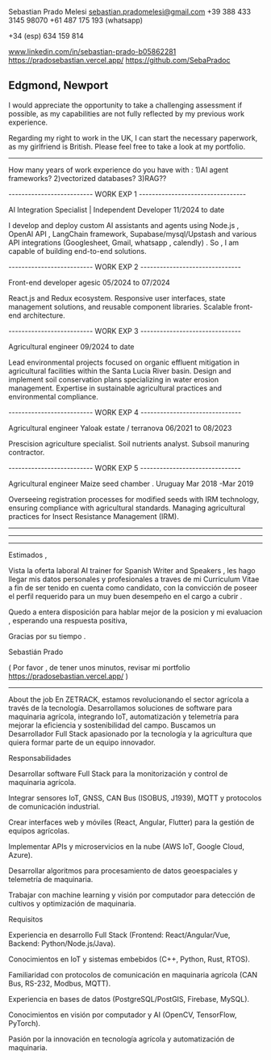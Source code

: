 Sebastian 
Prado Melesi
sebastian.pradomelesi@gmail.com
+39 388 433 3145 
98070
+61 487 175 193 (whatsapp)

+34 (esp)
634 159 814 

www.linkedin.com/in/sebastian-prado-b05862281
https://pradosebastian.vercel.app/
https://github.com/SebaPradoc

Edgmond, Newport 
-------------------------------------------------------

I would appreciate the opportunity to take a challenging assessment if possible, as my capabilities are not fully reflected by my previous work experience.

Regarding my right to work in the UK, I can start the necessary paperwork, as my girlfriend is British. Please feel free to take a look at my portfolio.

--------------------------------------------------------

How many years of work experience do you have with :
1)AI agent frameworks?
2)vectorized databases?
3)RAG??

--------------------------               WORK EXP 1              ---------------------------------

AI Integration Specialist | Independent Developer
    11/2024 to date

I develop and deploy custom AI assistants and agents using Node.js , OpenAI API ,  LangChain framework, Supabase/mysql/Upstash and various API integrations (Googlesheet, Gmail, whatsapp , calendly) . So , I am capable of building end-to-end solutions.

--------------------------               WORK EXP 2               -------------------------------

Front-end developer 
    agesic
    05/2024 to 07/2024 

React.js and Redux ecosystem. Responsive user interfaces, state management solutions, and reusable component libraries. Scalable front-end architecture.

--------------------------               WORK EXP 3               -------------------------------


Agricultural engineer
     09/2024 to date

Lead environmental projects focused on organic effluent mitigation in agricultural facilities within the Santa Lucia River basin. Design and implement soil conservation plans specializing in water erosion management. Expertise in sustainable agricultural practices and environmental compliance.

--------------------------               WORK EXP 4               -------------------------------

Agricultural engineer
    Yaloak estate / terranova
    06/2021 to 08/2023 

Prescision agriculture specialist. Soil nutrients analyst. Subsoil manuring contractor. 

--------------------------               WORK EXP 5               -------------------------------

Agricultural engineer
    Maize seed chamber . Uruguay
    Mar 2018 -Mar 2019

Overseeing registration processes for modified seeds with IRM technology, ensuring compliance with agricultural standards. Managing agricultural practices for Insect Resistance Management (IRM).

----------------------------------------------------------------------------------------------
----------------------------------------------------------------------------------------------
----------------------------------------------------------------------------------------------


Estimados ,

Vista la oferta laboral AI trainer for Spanish Writer and Speakers ,  les hago llegar mis datos personales y profesionales a traves de mi Currículum Vitae a fin de ser tenido en cuenta como candidato, con la convicción de poseer el perfil requerido para un muy buen desempeño en el cargo a cubrir .

Quedo a entera disposición para hablar mejor de la posicion y mi evaluacion , esperando una respuesta positiva, 

Gracias por su tiempo . 

Sebastián Prado

( Por favor , de tener unos minutos, revisar mi portfolio  https://pradosebastian.vercel.app/  )

--------------------------------------------------------

About the job
En ZETRACK, estamos revolucionando el sector agrícola a través de la tecnología. Desarrollamos soluciones de software para maquinaria agrícola, integrando IoT, automatización y telemetría para mejorar la eficiencia y sostenibilidad del campo. Buscamos un Desarrollador Full Stack apasionado por la tecnología y la agricultura que quiera formar parte de un equipo innovador.



Responsabilidades



Desarrollar software Full Stack para la monitorización y control de maquinaria agrícola.

Integrar sensores IoT, GNSS, CAN Bus (ISOBUS, J1939), MQTT y protocolos de comunicación industrial.

Crear interfaces web y móviles (React, Angular, Flutter) para la gestión de equipos agrícolas.

Implementar APIs y microservicios en la nube (AWS IoT, Google Cloud, Azure).

Desarrollar algoritmos para procesamiento de datos geoespaciales y telemetría de maquinaria.

Trabajar con machine learning y visión por computador para detección de cultivos y optimización de maquinaria.



Requisitos



Experiencia en desarrollo Full Stack (Frontend: React/Angular/Vue, Backend: Python/Node.js/Java).

Conocimientos en IoT y sistemas embebidos (C++, Python, Rust, RTOS).

Familiaridad con protocolos de comunicación en maquinaria agrícola (CAN Bus, RS-232, Modbus, MQTT).

Experiencia en bases de datos (PostgreSQL/PostGIS, Firebase, MySQL).

Conocimientos en visión por computador y AI (OpenCV, TensorFlow, PyTorch).

Pasión por la innovación en tecnología agrícola y automatización de maquinaria.